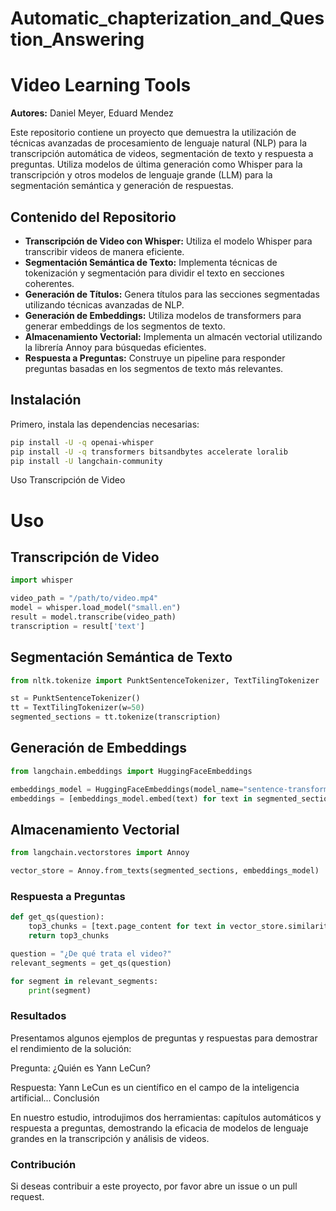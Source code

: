 # Automatic_chapterization_and_Question_Answering

# Video Learning Tools

**Autores:** Daniel Meyer, Eduard Mendez

Este repositorio contiene un proyecto que demuestra la utilización de técnicas avanzadas de procesamiento de lenguaje natural (NLP) para la transcripción automática de videos, segmentación de texto y respuesta a preguntas. Utiliza modelos de última generación como Whisper para la transcripción y otros modelos de lenguaje grande (LLM) para la segmentación semántica y generación de respuestas.

## Contenido del Repositorio

- **Transcripción de Video con Whisper:** Utiliza el modelo Whisper para transcribir videos de manera eficiente.
- **Segmentación Semántica de Texto:** Implementa técnicas de tokenización y segmentación para dividir el texto en secciones coherentes.
- **Generación de Títulos:** Genera títulos para las secciones segmentadas utilizando técnicas avanzadas de NLP.
- **Generación de Embeddings:** Utiliza modelos de transformers para generar embeddings de los segmentos de texto.
- **Almacenamiento Vectorial:** Implementa un almacén vectorial utilizando la librería Annoy para búsquedas eficientes.
- **Respuesta a Preguntas:** Construye un pipeline para responder preguntas basadas en los segmentos de texto más relevantes.

## Instalación

Primero, instala las dependencias necesarias:

```sh
pip install -U -q openai-whisper
pip install -U -q transformers bitsandbytes accelerate loralib
pip install -U langchain-community
```
Uso
Transcripción de Video

# Uso

## Transcripción de Video

```python
import whisper

video_path = "/path/to/video.mp4"
model = whisper.load_model("small.en")
result = model.transcribe(video_path)
transcription = result['text']
```
## Segmentación Semántica de Texto

```python
from nltk.tokenize import PunktSentenceTokenizer, TextTilingTokenizer

st = PunktSentenceTokenizer()
tt = TextTilingTokenizer(w=50)
segmented_sections = tt.tokenize(transcription)
```

## Generación de Embeddings
```python
from langchain.embeddings import HuggingFaceEmbeddings

embeddings_model = HuggingFaceEmbeddings(model_name="sentence-transformers/all-MiniLM-L6-v2")
embeddings = [embeddings_model.embed(text) for text in segmented_sections]
```

## Almacenamiento Vectorial

```python
from langchain.vectorstores import Annoy

vector_store = Annoy.from_texts(segmented_sections, embeddings_model)
```

### Respuesta a Preguntas
```python
def get_qs(question):
    top3_chunks = [text.page_content for text in vector_store.similarity_search(question, k=3)]
    return top3_chunks

question = "¿De qué trata el video?"
relevant_segments = get_qs(question)

for segment in relevant_segments:
    print(segment)
```
### Resultados

Presentamos algunos ejemplos de preguntas y respuestas para demostrar el rendimiento de la solución:

Pregunta: ¿Quién es Yann LeCun?

Respuesta: Yann LeCun es un científico en el campo de la inteligencia artificial...
Conclusión

En nuestro estudio, introdujimos dos herramientas: capítulos automáticos y respuesta a preguntas, demostrando la eficacia de modelos de lenguaje grandes en la transcripción y análisis de videos.
### Contribución

Si deseas contribuir a este proyecto, por favor abre un issue o un pull request.
